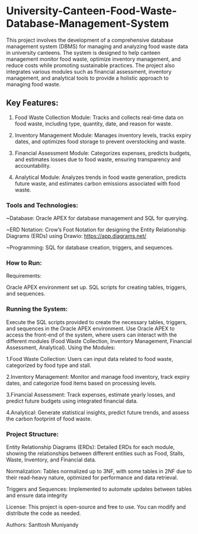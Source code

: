 # University-Canteen-Food-Waste-Database-Management-System
This project involves the development of a comprehensive database management system (DBMS) for managing and analyzing food waste data in university canteens. The system is designed to help canteen management monitor food waste, optimize inventory management, and reduce costs while promoting sustainable practices. The project also integrates various modules such as financial assessment, inventory management, and analytical tools to provide a holistic approach to managing food waste.


## Key Features:

1. Food Waste Collection Module: Tracks and collects real-time data on food waste, including type, quantity, date, and reason for waste.

2. Inventory Management Module: Manages inventory levels, tracks expiry dates, and optimizes food storage to prevent overstocking and waste.

3. Financial Assessment Module: Categorizes expenses, predicts budgets, and estimates losses due to food waste, ensuring transparency and accountability.

4. Analytical Module: Analyzes trends in food waste generation, predicts future waste, and estimates carbon emissions associated with food waste.

### Tools and Technologies:

~Database: Oracle APEX for database management and SQL for querying.

~ERD Notation: Crow’s Foot Notation for designing the Entity Relationship Diagrams (ERDs) using
Drawio: https://app.diagrams.net/

~Programming: SQL for database creation, triggers, and sequences.


### How to Run:
Requirements:

Oracle APEX environment set up.
SQL scripts for creating tables, triggers, and sequences.

### Running the System:

Execute the SQL scripts provided to create the necessary tables, triggers, and sequences in the Oracle APEX environment.
Use Oracle APEX to access the front-end of the system, where users can interact with the different modules (Food Waste Collection, Inventory Management, Financial Assessment, Analytical).
Using the Modules:

1.Food Waste Collection: Users can input data related to food waste, categorized by food type and stall.

2.Inventory Management: Monitor and manage food inventory, track expiry dates, and categorize food items based on processing levels.

3.Financial Assessment: Track expenses, estimate yearly losses, and predict future budgets using integrated financial data.

4.Analytical: Generate statistical insights, predict future trends, and assess the carbon footprint of food waste.


### Project Structure:

Entity Relationship Diagrams (ERDs): Detailed ERDs for each module, showing the relationships between different entities such as Food, Stalls, Waste, Inventory, and Financial data.

Normalization: Tables normalized up to 3NF, with some tables in 2NF due to their read-heavy nature, optimized for performance and data retrieval.

Triggers and Sequences: Implemented to automate updates between tables and ensure data integrity


License:
This project is open-source and free to use. You can modify and distribute the code as needed.

Authors: Santtosh Muniyandy
